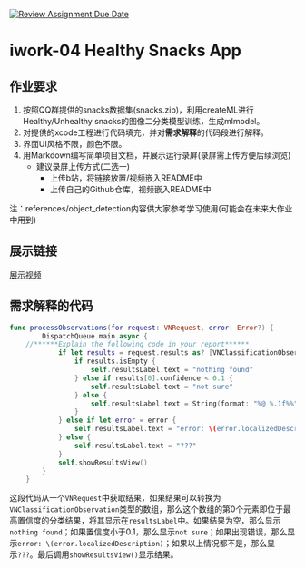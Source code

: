 [![Review Assignment Due Date](https://classroom.github.com/assets/deadline-readme-button-24ddc0f5d75046c5622901739e7c5dd533143b0c8e959d652212380cedb1ea36.svg)](https://classroom.github.com/a/QjCrR0Eo)

# iwork-04 Healthy Snacks App

## 作业要求

1. 按照QQ群提供的snacks数据集(snacks.zip)，利用createML进行Healthy/Unhealthy snacks的图像二分类模型训练，生成mlmodel。
2. 对提供的xcode工程进行代码填充，并对**需求解释**的代码段进行解释。
3. 界面UI风格不限，颜色不限。
4. 用Markdown编写简单项目文档，并展示运行录屏(录屏需上传方便后续浏览)
    - 建议录屏上传方式(二选一)
        - 上传b站，将链接放置/视频嵌入README中
        - 上传自己的Github仓库，视频嵌入README中

注：references/object_detection内容供大家参考学习使用(可能会在未来大作业中用到)

## 展示链接

[展示视频](https://www.bilibili.com/video/BV1PN411V7JH/)

## 需求解释的代码

```swift
func processObservations(for request: VNRequest, error: Error?) {
        DispatchQueue.main.async {
    //******Explain the following code in your report******
            if let results = request.results as? [VNClassificationObservation] {
                if results.isEmpty {
                    self.resultsLabel.text = "nothing found"
                } else if results[0].confidence < 0.1 {
                    self.resultsLabel.text = "not sure"
                } else {
                    self.resultsLabel.text = String(format: "%@ %.1f%%", results[0].identifier, results[0].confidence * 100)
                }
            } else if let error = error {
                self.resultsLabel.text = "error: \(error.localizedDescription)"
            } else {
                self.resultsLabel.text = "???"
            }
            self.showResultsView()
        }
    }
```

这段代码从一个`VNRequest`中获取结果，如果结果可以转换为`VNClassificationObservation`类型的数组，那么这个数组的第0个元素即位于最高置信度的分类结果，将其显示在`resultsLabel`中。如果结果为空，那么显示`nothing found`；如果置信度小于0.1，那么显示`not sure`；如果出现错误，那么显示`error: \(error.localizedDescription)`；如果以上情况都不是，那么显示`???`。最后调用`showResultsView()`显示结果。